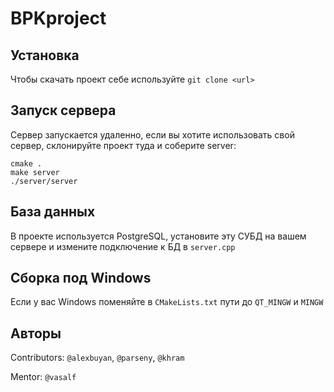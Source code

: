 # BPKproject

## Установка
Чтобы скачать проект себе используйте `git clone <url>`

## Запуск сервера
Сервер запускается удаленно, если вы хотите использовать свой сервер, склонируйте проект туда и соберите server:
```
cmake .
make server
./server/server
```

## База данных
В проекте используется PostgreSQL, установите эту СУБД на вашем сервере и измените подключение к БД в `server.cpp`

## Сборка под Windows
Если у вас Windows поменяйте в `CMakeLists.txt` пути до `QT_MINGW` и `MINGW`

## Авторы
Contributors: `@alexbuyan`, `@parseny`, `@khram`

Mentor: `@vasalf`
